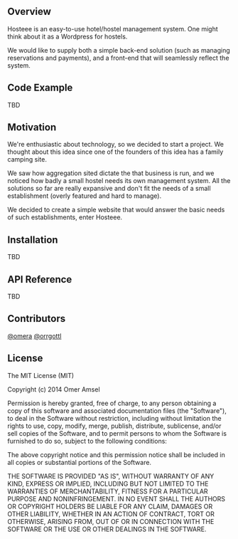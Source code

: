 ## Overview

Hosteee is an easy-to-use hotel/hostel management system.
One might think about it as a Wordpress for hostels.

We would like to supply both a simple back-end solution (such as managing reservations and payments), and a front-end that will seamlessly reflect the system.

## Code Example

TBD

## Motivation

We're enthusiastic about technology, so we decided to start a project.
We thought about this idea since one of the founders of this idea has a family camping site.

We saw how aggregation sited dictate the that business is run, and we noticed how badly a small hostel needs its own management system.
All the solutions so far are really expansive and don't fit the needs of a small establishment (overly featured and hard to manage).

We decided to create a simple website that would answer the basic needs of such establishments, enter Hosteee.

## Installation

TBD

## API Reference

TBD

## Contributors

<a href="//twitter.com/omeramsel">@omera</a>
<a href="//twitter.com/orrgottl">@orrgottl</a>

## License

The MIT License (MIT)

Copyright (c) 2014 Omer Amsel

Permission is hereby granted, free of charge, to any person obtaining a copy
of this software and associated documentation files (the "Software"), to deal
in the Software without restriction, including without limitation the rights
to use, copy, modify, merge, publish, distribute, sublicense, and/or sell
copies of the Software, and to permit persons to whom the Software is
furnished to do so, subject to the following conditions:

The above copyright notice and this permission notice shall be included in all
copies or substantial portions of the Software.

THE SOFTWARE IS PROVIDED "AS IS", WITHOUT WARRANTY OF ANY KIND, EXPRESS OR
IMPLIED, INCLUDING BUT NOT LIMITED TO THE WARRANTIES OF MERCHANTABILITY,
FITNESS FOR A PARTICULAR PURPOSE AND NONINFRINGEMENT. IN NO EVENT SHALL THE
AUTHORS OR COPYRIGHT HOLDERS BE LIABLE FOR ANY CLAIM, DAMAGES OR OTHER
LIABILITY, WHETHER IN AN ACTION OF CONTRACT, TORT OR OTHERWISE, ARISING FROM,
OUT OF OR IN CONNECTION WITH THE SOFTWARE OR THE USE OR OTHER DEALINGS IN THE
SOFTWARE.
